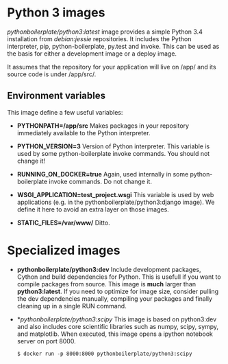 Python 3 images
===============


*pythonboilerplate/python3:latest* image provides a simple Python 3.4 
installation from *debian:jessie* repositories. It includes the Python 
interpreter, pip, python-boilerplate, py.test and invoke. This can be used
as the basis for either a development image or a deploy image.

It assumes that the repository for your application will live on /app/ and its
source code is under /app/src/.


Environment variables 
---------------------

This image define a few useful variables:

* **PYTHONPATH=/app/src**
  Makes packages in your repository immediately available to the Python interpreter.

* **PYTHON_VERSION=3**
  Version of Python interpreter. This variable is used by some python-boilerplate invoke commands. You should not change it!

* **RUNNING_ON_DOCKER=true**
  Again, used internally in some python-boilerplate invoke commands. Do not change it.

* **WSGI_APPLICATION=test_project.wsgi**
  This variable is used by web applications (e.g. in the pythonboilerplate/python3:django 
  image). We define it here to avoid an extra layer on those images.

* **STATIC_FILES=/var/www/**
  Ditto.
    
    
Specialized images
==================

* **pythonboilerplate/python3:dev**
  Include development packages, Cython and build dependencies for Python. This is usefull if you want to compile packages from 
  source. This image is **much** larger than **python3:latest**. If you need to optimize for image size, consider pulling 
  the dev dependencies manually, compiling your packages and finally cleaning up in a single RUN command.
  
  
* **pythonboilerplate/python3:scipy*
  This image is based on python3:dev and also includes core scientific libraries such as numpy, scipy, sympy, and matplotlib. 
  When executed, this image opens a ipython notebook server on port 8000.
  
      $ docker run -p 8000:8000 pythonboilerplate/python3:scipy
    